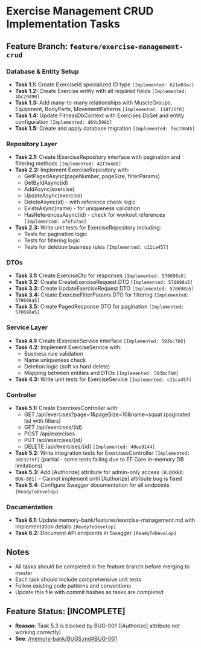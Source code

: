 # Exercise Management CRUD Implementation Tasks

## Feature Branch: `feature/exercise-management-crud`

### Database & Entity Setup
- **Task 1.1:** Create ExerciseId specialized ID type `[Implemented: 621e03ac]`
- **Task 1.2:** Create Exercise entity with all required fields `[Implemented: 1bc29d90]`
- **Task 1.3:** Add many-to-many relationships with MuscleGroups, Equipment, BodyParts, MovementPatterns `[Implemented: 118f35f0]`
- **Task 1.4:** Update FitnessDbContext with Exercises DbSet and entity configuration `[Implemented: d69c598b]`
- **Task 1.5:** Create and apply database migration `[Implemented: fec70845]`

### Repository Layer
- **Task 2.1:** Create IExerciseRepository interface with pagination and filtering methods `[Implemented: 42f3e48b]`
- **Task 2.2:** Implement ExerciseRepository with:
  - GetPagedAsync(pageNumber, pageSize, filterParams)
  - GetByIdAsync(id)
  - AddAsync(exercise)
  - UpdateAsync(exercise)
  - DeleteAsync(id) - with reference check logic
  - ExistsAsync(name) - for uniqueness validation
  - HasReferencesAsync(id) - check for workout references `[Implemented: afefa7ae]`
- **Task 2.3:** Write unit tests for ExerciseRepository including:
  - Tests for pagination logic
  - Tests for filtering logic
  - Tests for deletion business rules `[Implemented: c11ca457]`

### DTOs
- **Task 3.1:** Create ExerciseDto for responses `[Implemented: 570698a5]`
- **Task 3.2:** Create CreateExerciseRequest DTO `[Implemented: 570698a5]`
- **Task 3.3:** Create UpdateExerciseRequest DTO `[Implemented: 570698a5]`
- **Task 3.4:** Create ExerciseFilterParams DTO for filtering `[Implemented: 570698a5]`
- **Task 3.5:** Create PagedResponse<T> DTO for pagination `[Implemented: 570698a5]`

### Service Layer
- **Task 4.1:** Create IExerciseService interface `[Implemented: 593bc7b0]`
- **Task 4.2:** Implement ExerciseService with:
  - Business rule validation
  - Name uniqueness check
  - Deletion logic (soft vs hard delete)
  - Mapping between entities and DTOs `[Implemented: 593bc7b0]`
- **Task 4.3:** Write unit tests for ExerciseService `[Implemented: c11ca457]`

### Controller
- **Task 5.1:** Create ExercisesController with:
  - GET /api/exercises?page=1&pageSize=10&name=squat (paginated list with filters)
  - GET /api/exercises/{id}
  - POST /api/exercises
  - PUT /api/exercises/{id}
  - DELETE /api/exercises/{id} `[Implemented: 40ea9144]`
- **Task 5.2:** Write integration tests for ExercisesController `[Implemented: 3d23275f]` (partial - some tests failing due to EF Core in-memory DB limitations)
- **Task 5.3:** Add [Authorize] attribute for admin-only access `[BLOCKED: BUG-001]` - Cannot implement until [Authorize] attribute bug is fixed
- **Task 5.4:** Configure Swagger documentation for all endpoints `[ReadyToDevelop]`

### Documentation
- **Task 6.1:** Update memory-bank/features/exercise-management.md with implementation details `[ReadyToDevelop]`
- **Task 6.2:** Document API endpoints in Swagger `[ReadyToDevelop]`

## Notes
- All tasks should be completed in the feature branch before merging to master
- Each task should include comprehensive unit tests
- Follow existing code patterns and conventions
- Update this file with commit hashes as tasks are completed

## Feature Status: [INCOMPLETE]
- **Reason**: Task 5.3 is blocked by BUG-001 ([Authorize] attribute not working correctly)
- **See**: [/memory-bank/BUGS.md#BUG-001](../BUGS.md#bug-001-authorize-attribute-not-working-correctly)